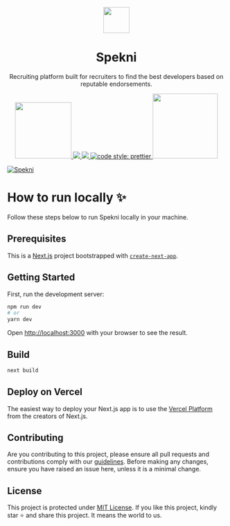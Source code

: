 <div align="center">
<a href="https://spekni.netlify.app"><img src="https://user-images.githubusercontent.com/62628408/177589795-7ea1c382-db97-4c70-9108-b9ea3ab059f4.svg" width="60px"></a>
</div>

<div align="center">
<h1>Spekni</h1>
<p>Recruiting platform built for recruiters to find the best developers based on reputable endorsements.</p> 
</div>

<p align="center">
<a href="https://vercel.com/evavic44/spekni/4g6cAgSJ2JQcGxpwQew77Ny9jDdC">
  <img src="https://user-images.githubusercontent.com/62628408/178318439-dd015ff3-5ebd-43d8-a84f-6f6d4876a5b0.svg" width="130px">
</a>
    
<a href="https://prisma.io/">
    <img src="https://img.shields.io/badge/Prisma-3982CE?style=for-the-badge&logo=Prisma&logoColor=white">
</a>

<a href="https://prettier.io/">
    <img src="https://img.shields.io/badge/prettier-1A2C34?style=for-the-badge&logo=prettier&logoColor=F7BA3E">
</a>
    
<a href="https://hashnode.com">
<img alt="code style: prettier" src="https://img.shields.io/badge/Hashnode-2962FF?style=for-the-badge&logo=hashnode&logoColor=white">
</a> 

<a href="https://vercel.com/evavic44/spekni/4g6cAgSJ2JQcGxpwQew77Ny9jDdC">
    <img src="https://user-images.githubusercontent.com/62628408/178316423-5dc0c0bb-2ebb-4c7f-9635-164a324d4897.svg" width="150px">
</a>      
</p>

<a href="https://spekni.vercel.app">
<img src="https://user-images.githubusercontent.com/62628408/177588390-29fc8f28-2088-4209-98b4-677b84c0e700.jpg" alt="Spekni">
</a>

<div align="left">
  <h1>How to run locally ✨</h1>
  <p>Follow these steps below to run Spekni locally in your machine.
</div>

## Prerequisites
This is a [Next.js](https://nextjs.org/) project bootstrapped with [`create-next-app`](https://github.com/vercel/next.js/tree/canary/packages/create-next-app).

## Getting Started

First, run the development server:

```bash
npm run dev
# or
yarn dev
```

Open [http://localhost:3000](http://localhost:3000) with your browser to see the result.

## Build

```bash
next build
```

## Deploy on Vercel

The easiest way to deploy your Next.js app is to use the [Vercel Platform](https://vercel.com/new?utm_medium=default-template&filter=next.js&utm_source=create-next-app&utm_campaign=create-next-app-readme) from the creators of Next.js.

## Contributing

Are you contributing to this project, please ensure all pull requests and contributions comply with our <a href="https://github.com/Evavic44/spekni/blob/main/CONTRIBUTING.md">guidelines</a>. Before making any changes, ensure you have raised an issue here, unless it is a minimal change.

## License
This project is protected under <a href="https://github.com/Evavic44/spekni/blob/main/LICENSE">MIT License</a>.
If you like this project, kindly star ⭐ and share this project. It means the world to us.
